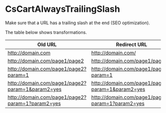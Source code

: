 # CsCartAlwaysTrailingSlash
Make sure that a URL has a trailing slash at the end (SEO optimization).

The table below shows transformations.

| Old URL | Redirect URL |
| ------- | ------------ |
| http://domain.com | http://domain.com/ |
| http://domain.com/page1/page2 | http://domain.com/page1/page2/ |
| http://domain.com/page1/page2?param=1 | http://domain.com/page1/page2/?param=1 |
| http://domain.com/page1/page2?param=1&param2=yes | http://domain.com/page1/page2/?param=1&param2=yes |
| http://domain.com/page1/page2?param=1?param2=yes | http://domain.com/page1/page2/?param=1?param2=yes |
